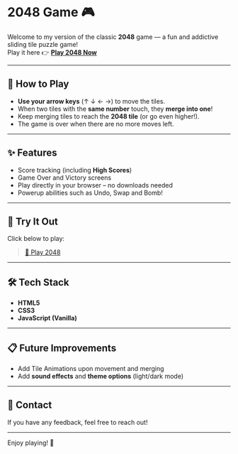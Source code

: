 # 2048 Game 🎮

Welcome to my version of the classic **2048** game — a fun and addictive sliding tile puzzle game!  
Play it here 👉 [**Play 2048 Now**](https://bradleyverrinder.github.io/2048Game/)

---

## 🧩 How to Play

- **Use your arrow keys** (↑ ↓ ← →) to move the tiles.
- When two tiles with the **same number** touch, they **merge into one**!
- Keep merging tiles to reach the **2048 tile** (or go even higher!).
- The game is over when there are no more moves left.

---

## ✨ Features

- Score tracking (including **High Scores**)
- Game Over and Victory screens
- Play directly in your browser – no downloads needed
- Powerup abilities such as Undo, Swap and Bomb!

---

## 🚀 Try It Out

Click below to play:
> [🔗 Play 2048](https://bradleyverrinder.github.io/2048Game/)

---

## 🛠️ Tech Stack

- **HTML5**
- **CSS3**
- **JavaScript (Vanilla)**

---

## 📋 Future Improvements

- Add Tile Animations upon movement and merging
- Add **sound effects** and **theme options** (light/dark mode)

---

## 📩 Contact

If you have any feedback, feel free to reach out!

---
  
Enjoy playing! 🚀
